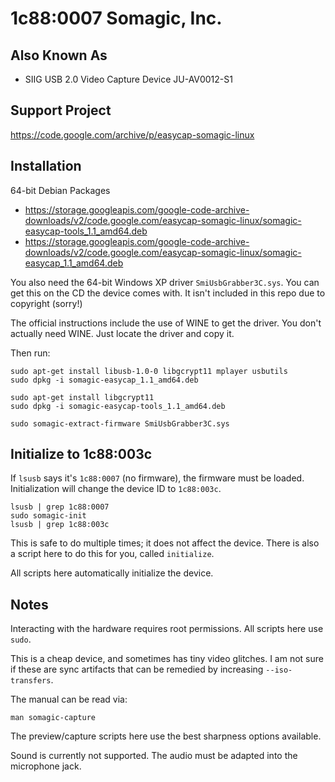 # 1c88:0007 Somagic, Inc.

## Also Known As
- SIIG USB 2.0 Video Capture Device JU-AV0012-S1

## Support Project
https://code.google.com/archive/p/easycap-somagic-linux

## Installation
64-bit Debian Packages
- https://storage.googleapis.com/google-code-archive-downloads/v2/code.google.com/easycap-somagic-linux/somagic-easycap-tools_1.1_amd64.deb
- https://storage.googleapis.com/google-code-archive-downloads/v2/code.google.com/easycap-somagic-linux/somagic-easycap_1.1_amd64.deb

You also need the 64-bit Windows XP driver `SmiUsbGrabber3C.sys`. You can get this on the CD the device comes with.
It isn't included in this repo due to copyright (sorry!)

The official instructions include the use of WINE to get the driver. You don't actually need WINE. Just locate the driver and copy it.

Then run:
```
sudo apt-get install libusb-1.0-0 libgcrypt11 mplayer usbutils
sudo dpkg -i somagic-easycap_1.1_amd64.deb

sudo apt-get install libgcrypt11
sudo dpkg -i somagic-easycap-tools_1.1_amd64.deb

sudo somagic-extract-firmware SmiUsbGrabber3C.sys
```

## Initialize to 1c88:003c
If `lsusb` says it's `1c88:0007` (no firmware), the firmware must be loaded.
Initialization will change the device ID to `1c88:003c`.

```
lsusb | grep 1c88:0007
sudo somagic-init
lsusb | grep 1c88:003c
```

This is safe to do multiple times; it does not affect the device. There is also a script here to do this for you, called `initialize`.

All scripts here automatically initialize the device.

## Notes
Interacting with the hardware requires root permissions. All scripts here use `sudo`.

This is a cheap device, and sometimes has tiny video glitches.
I am not sure if these are sync artifacts that can be remedied by increasing `--iso-transfers`.

The manual can be read via:

```
man somagic-capture
```

The preview/capture scripts here use the best sharpness options available.

Sound is currently not supported. The audio must be adapted into the microphone jack.
